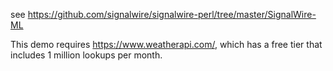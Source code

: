 see https://github.com/signalwire/signalwire-perl/tree/master/SignalWire-ML

This demo requires https://www.weatherapi.com/, which has a free tier that includes 1 million lookups per month.